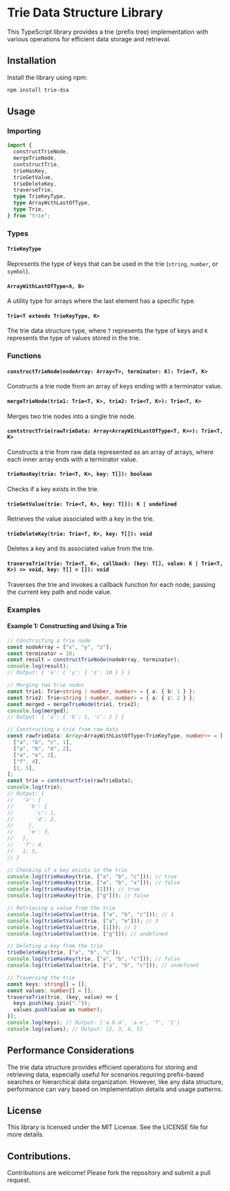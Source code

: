 # Trie Data Structure Library

This TypeScript library provides a trie (prefix tree) implementation with various operations for efficient data storage and retrieval.

## Installation

Install the library using npm:

```bash
npm install trie-dsa
```

## Usage

### Importing

```typescript
import {
  constructTrieNode,
  mergeTrieNode,
  contstructTrie,
  trieHasKey,
  trieGetValue,
  trieDeleteKey,
  traverseTrie,
  type TrieKeyType,
  type ArrayWithLastOfType,
  type Trie,
} from "trie";
```

### Types

#### `TrieKeyType`

Represents the type of keys that can be used in the trie (`string`, `number`, or `symbol`).

#### `ArrayWithLastOfType<A, B>`

A utility type for arrays where the last element has a specific type.

#### `Trie<T extends TrieKeyType, K>`

The trie data structure type, where `T` represents the type of keys and `K` represents the type of values stored in the trie.

### Functions

#### `constructTrieNode(nodeArray: Array<T>, terminator: K): Trie<T, K>`

Constructs a trie node from an array of keys ending with a terminator value.

#### `mergeTrieNode(trie1: Trie<T, K>, trie2: Trie<T, K>): Trie<T, K>`

Merges two trie nodes into a single trie node.

#### `contstructTrie(rawTrieData: Array<ArrayWithLastOfType<T, K>>): Trie<T, K>`

Constructs a trie from raw data represented as an array of arrays, where each inner array ends with a terminator value.

#### `trieHasKey(trie: Trie<T, K>, key: T[]): boolean`

Checks if a key exists in the trie.

#### `trieGetValue(trie: Trie<T, K>, key: T[]): K | undefined`

Retrieves the value associated with a key in the trie.

#### `trieDeleteKey(trie: Trie<T, K>, key: T[]): void`

Deletes a key and its associated value from the trie.

#### `traverseTrie(trie: Trie<T, K>, callback: (key: T[], value: K | Trie<T, K>) => void, key: T[] = []): void`

Traverses the trie and invokes a callback function for each node, passing the current key path and node value.

### Examples

#### Example 1: Constructing and Using a Trie

```typescript
// Constructing a trie node
const nodeArray = ["x", "y", "z"];
const terminator = 10;
const result = constructTrieNode(nodeArray, terminator);
console.log(result);
// Output: { 'x': { 'y': { 'z': 10 } } }

// Merging two trie nodes
const trie1: Trie<string | number, number> = { a: { b: 1 } };
const trie2: Trie<string | number, number> = { a: { c: 2 } };
const merged = mergeTrieNode(trie1, trie2);
console.log(merged);
// Output: { 'a': { 'b': 1, 'c': 2 } }

// Constructing a trie from raw data
const rawTrieData: Array<ArrayWithLastOfType<TrieKeyType, number>> = [
  ["a", "b", "c", 1],
  ["a", "b", "d", 2],
  ["a", "e", 3],
  ["f", 4],
  [1, 5],
];
const trie = contstructTrie(rawTrieData);
console.log(trie);
// Output: {
//   'a': {
//     'b': {
//       'c': 1,
//       'd': 2,
//     },
//     'e': 3,
//   },
//   'f': 4,
//   1: 5,
// }

// Checking if a key exists in the trie
console.log(trieHasKey(trie, ["a", "b", "c"])); // true
console.log(trieHasKey(trie, ["a", "b", "x"])); // false
console.log(trieHasKey(trie, [1])); // true
console.log(trieHasKey(trie, ["g"])); // false

// Retrieving a value from the trie
console.log(trieGetValue(trie, ["a", "b", "c"])); // 1
console.log(trieGetValue(trie, ["a", "e"])); // 3
console.log(trieGetValue(trie, [1])); // 5
console.log(trieGetValue(trie, ["g"])); // undefined

// Deleting a key from the trie
trieDeleteKey(trie, ["a", "b", "c"]);
console.log(trieHasKey(trie, ["a", "b", "c"])); // false
console.log(trieGetValue(trie, ["a", "b", "c"])); // undefined

// Traversing the trie
const keys: string[] = [];
const values: number[] = [];
traverseTrie(trie, (key, value) => {
  keys.push(key.join("."));
  values.push(value as number);
});
console.log(keys); // Output: ['a.b.d', 'a.e', 'f', '1']
console.log(values); // Output: [2, 3, 4, 5]
```

## Performance Considerations

The trie data structure provides efficient operations for storing and retrieving data, especially useful for scenarios requiring prefix-based searches or hierarchical data organization. However, like any data structure, performance can vary based on implementation details and usage patterns.

## License

This library is licensed under the MIT License. See the LICENSE file for more details.

## Contributions.

Contributions are welcome! Please fork the repository and submit a pull request.
